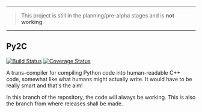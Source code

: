 -----

> This project is still in the planning/pre-alpha stages and is **not working**.

-----

## Py2C

[![Build Status][travis-badge]][travis-page] [![Coverage Status][coveralls-badge]][coveralls-page]

A trans-compiler for compiling Python code into human-readable C++ code, somewhat like what humans might actually write. It would have to be really smart and that's the aim!

In this branch of the repository, the code will always be working. This is also the branch from where releases shall be made.

  [travis-page]: https://travis-ci.org/pradyun/Py2C
  [travis-badge]: https://travis-ci.org/pradyun/Py2C.svg?branch=master
  [coveralls-page]: https://coveralls.io/r/pradyun/Py2C?branch=master
  [coveralls-badge]: https://img.shields.io/coveralls/pradyun/Py2C.svg

